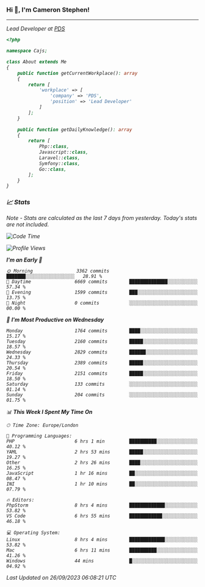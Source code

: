 ### Hi 👋, I'm Cameron Stephen!
<hr>
<p><em>Lead Developer at <a href="https://prindatasolutions.co.uk">PDS</a></p>


```php
<?php

namespace Cajs;

class About extends Me
{
    public function getCurrentWorkplace(): array
    {
        return [
            'workplace' => [
                'company' => 'PDS',
                'position' => 'Lead Developer'
            ]
        ];
    }

    public function getDailyKnowledge(): array
    {
        return [
            Php::class,
            Javascript::class,
            Laravel::class,
            Symfony::class,
            Go::class,
        ];
    }
}
```

### 📈 Stats
<p><em>Note - Stats are calculated as the last 7 days from yesterday. Today's stats are not included.</em></p>


<!--START_SECTION:waka-->
![Code Time](http://img.shields.io/badge/Code%20Time-3%2C546%20hrs%208%20mins-blue)

![Profile Views](http://img.shields.io/badge/Profile%20Views-0-blue)

**I'm an Early 🐤** 

```text
🌞 Morning                3362 commits        ███████░░░░░░░░░░░░░░░░░░   28.91 % 
🌆 Daytime                6669 commits        ██████████████░░░░░░░░░░░   57.34 % 
🌃 Evening                1599 commits        ███░░░░░░░░░░░░░░░░░░░░░░   13.75 % 
🌙 Night                  0 commits           ░░░░░░░░░░░░░░░░░░░░░░░░░   00.00 % 
```
📅 **I'm Most Productive on Wednesday** 

```text
Monday                   1764 commits        ████░░░░░░░░░░░░░░░░░░░░░   15.17 % 
Tuesday                  2160 commits        █████░░░░░░░░░░░░░░░░░░░░   18.57 % 
Wednesday                2829 commits        ██████░░░░░░░░░░░░░░░░░░░   24.33 % 
Thursday                 2389 commits        █████░░░░░░░░░░░░░░░░░░░░   20.54 % 
Friday                   2151 commits        █████░░░░░░░░░░░░░░░░░░░░   18.50 % 
Saturday                 133 commits         ░░░░░░░░░░░░░░░░░░░░░░░░░   01.14 % 
Sunday                   204 commits         ░░░░░░░░░░░░░░░░░░░░░░░░░   01.75 % 
```


📊 **This Week I Spent My Time On** 

```text
🕑︎ Time Zone: Europe/London

💬 Programming Languages: 
PHP                      6 hrs 1 min         ██████████░░░░░░░░░░░░░░░   40.12 % 
YAML                     2 hrs 53 mins       █████░░░░░░░░░░░░░░░░░░░░   19.27 % 
Other                    2 hrs 26 mins       ████░░░░░░░░░░░░░░░░░░░░░   16.25 % 
JavaScript               1 hr 16 mins        ██░░░░░░░░░░░░░░░░░░░░░░░   08.47 % 
INI                      1 hr 10 mins        ██░░░░░░░░░░░░░░░░░░░░░░░   07.79 % 

🔥 Editors: 
PhpStorm                 8 hrs 4 mins        █████████████░░░░░░░░░░░░   53.82 % 
VS Code                  6 hrs 55 mins       ████████████░░░░░░░░░░░░░   46.18 % 

💻 Operating System: 
Linux                    8 hrs 4 mins        █████████████░░░░░░░░░░░░   53.82 % 
Mac                      6 hrs 11 mins       ██████████░░░░░░░░░░░░░░░   41.26 % 
Windows                  44 mins             █░░░░░░░░░░░░░░░░░░░░░░░░   04.92 % 
```


 Last Updated on 26/09/2023 06:08:21 UTC
<!--END_SECTION:waka-->
